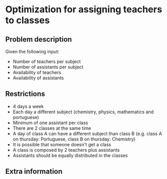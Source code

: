 # Optimization for assigning teachers to classes

## Problem description

Given the following input:
* Number of teachers per subject
* Number of assistants per subject
* Availability of teachers
* Availability of assistants


## Restrictions

* 4 days a week
* Each day a different subject (chemistry, physics, mathematics and portuguese)
* Minimum of one assistant per class
* There are 2 classes at the same time
* A day of class A can have a different subject than class B (e.g. class A on thursday: Portuguese, class B on thursday: Chemistry)
* It is possible that someone doesn't get a class
* A class is composed by 2 teachers plus assistants
* Assistants should be equally distributed in the classes
## Extra information